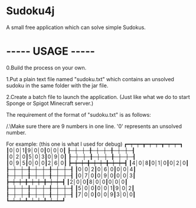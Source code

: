 # Sudoku4j
A small free application which can solve simple Sudokus.

# ----- USAGE -----

0.Build the process on your own.

1.Put a plain text file named "sudoku.txt" which contains an unsolved sudoku in the same folder with the jar file.

2.Create a batch file to launch the application. (Just like what we do to start Sponge or Spigot Minecraft server.)

The requirement of the format of "sudoku.txt" is as follows:

/.\Make sure there are 9 numbers in one line. '0' represents an unsolved number.

For example: (this one is what I used for debug)
┏━┯━┯━┳━┯━┯━┳━┯━┯━┓
┃0│0│1┃9│0│0┃0│0│0┃
┠─┼─┼─╂─┼─┼─╂─┼─┼─┨
┃0│2│0┃5│0│3┃0│9│0┃
┠─┼─┼─╂─┼─┼─╂─┼─┼─┨
┃0│9│5┃0│0│0┃2│6│0┃
┣━┿━┿━╋━┿━┿━╋━┿━┿━┫
┃4│0│8┃0│1│0┃0│2│0┃
┠─┼─┼─╂─┼─┼─╂─┼─┼─┨
┃0│0│2┃0│6│0┃0│0│4┃
┠─┼─┼─╂─┼─┼─╂─┼─┼─┨
┃0│7│0┃0│9│0┃0│0│3┃
┣━┿━┿━╋━┿━┿━╋━┿━┿━┫
┃2│0│0┃8│0│0┃0│0│0┃
┠─┼─┼─╂─┼─┼─╂─┼─┼─┨
┃5│0│0┃0│0│1┃9│0│2┃
┠─┼─┼─╂─┼─┼─╂─┼─┼─┨
┃7│0│0┃0│0│9┃3│0│0┃
┗━┷━┷━┻━┷━┷━┻━┷━┷━┛
